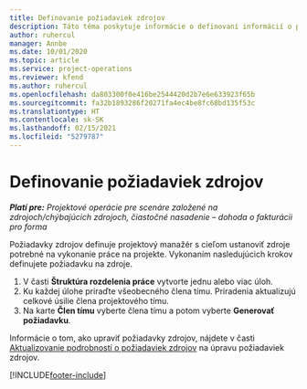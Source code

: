 ```yaml
---
title: Definovanie požiadaviek zdrojov
description: Táto téma poskytuje informácie o definovaní informácií o požiadavkách zdrojov.
author: ruhercul
manager: Annbe
ms.date: 10/01/2020
ms.topic: article
ms.service: project-operations
ms.reviewer: kfend
ms.author: ruhercul
ms.openlocfilehash: da803300f0e416be2544420d2b7e6e633923f65b
ms.sourcegitcommit: fa32b1893286f20271fa4ec4be8fc68bd135f53c
ms.translationtype: HT
ms.contentlocale: sk-SK
ms.lasthandoff: 02/15/2021
ms.locfileid: "5279787"
---
```

# <a name="define-resource-requirements"></a>Definovanie požiadaviek zdrojov

_**Platí pre:** Projektové operácie pre scenáre založené na zdrojoch/chýbajúcich zdrojoch, čiastočné nasadenie – dohoda o fakturácii pro forma_

Požiadavky zdrojov definuje projektový manažér s cieľom ustanoviť zdroje potrebné na vykonanie práce na projekte. Vykonaním nasledujúcich krokov definujete požiadavku na zdroje.

1.  V časti **Štruktúra rozdelenia práce** vytvorte jednu alebo viac úloh.
2.  Ku každej úlohe priraďte všeobecného člena tímu. Priradenia aktualizujú celkové úsilie člena projektového tímu.
3.  Na karte **Člen tímu** vyberte člena tímu a potom vyberte **Generovať požiadavku**.

Informácie o tom, ako upraviť požiadavky zdrojov, nájdete v časti [Aktualizovanie podrobností o požiadaviek zdrojov](define-resource-requirements.md) na úpravu požiadaviek zdrojov.

[!INCLUDE[footer-include](../includes/footer-banner.md)]